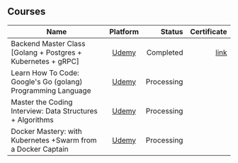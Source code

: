 
## Courses

| Name   |     Platform      |  Status |  Certificate | 
|----------|:-------------:|------:|------:|
| Backend Master Class [Golang + Postgres + Kubernetes + gRPC] |  [Udemy](https://www.udemy.com/course/backend-master-class-golang-postgresql-kubernetes/) | Completed | [link]( https://www.udemy.com/certificate/UC-3752d00c-336d-42a5-a6a0-51bbcad79c3e/) |
| Learn How To Code: Google's Go (golang) Programming Language |    [Udemy](https://www.udemy.com/course/learn-how-to-code/)   |   Processing | |
| Master the Coding Interview: Data Structures + Algorithms |    [Udemy](https://www.udemy.com/course/master-the-coding-interview-data-structures-algorithms/)   |   Processing | |
| Docker Mastery: with Kubernetes +Swarm from a Docker Captain |    [Udemy](https://www.udemy.com/course/docker-mastery/)   |   Processing | |



